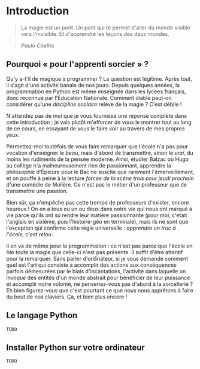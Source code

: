 # Introduction

> La magie est un pont. Un pont qui te permet d'aller du monde visible vers
> l'invisible. Et d'apprendre les leçons des deux mondes.

> *Paulo Coelho*

## Pourquoi « pour l'apprenti sorcier » ?

Qu'y a-t'il de magique à programmer ? La question est légitime. Après tout, il
s'agit d'une activité banale de nos jours. Depuis quelques années, la
programmation en Python est même enseignée dans les lycées français, donc
reconnue par l'Éducation Nationale. Comment diable peut-on considérer qu'une
*discipline scolaire* relève de la magie ? C'est débile !

N'attendez pas de moi que je vous fournisse une réponse complète dans cette
introduction ; je vais plutôt m'efforcer de vous le montrer tout au long de ce
cours, en essayant de vous le faire voir au travers de mes propres yeux.

Permettez-moi toutefois de vous faire remarquer que l'école n'a pas pour
vocation d'enseigner le *beau*, mais d'abord de transmettre, sinon le *vrai*,
du moins les rudiments de la pensée moderne. Ainsi, étudier Balzac ou Hugo au
collège n'a malheureusement rien de passionnant, apprendre la philosophie
d'Épicure pour le Bac ne suscite que rarement l'émerveillement, et on pouffe à
peine à la lecture *forcée de la scène trois pour jeudi prochain* d'une comédie
de Molière. Ce n'est pas le métier d'un professeur que de transmettre une
passion. 

Bien sûr, ça n'empêche pas cette trempe de professeurs d'exister, encore
heureux ! On en a tous eu un ou deux dans notre vie qui nous ont marqué à vie
parce qu'ils ont su rendre leur matière passionnante (pour moi, c'était
l'anglais en sixième, puis l'histoire-géo en terminale), mais ils ne sont que
l'exception qui confirme cette règle universelle : *apprendre un truc à
l'école, c'est relou*.

Il en va de même pour la programmation : ce n'est pas parce que l'école en ôte
toute la magie que celle-ci n'est pas présente. Il suffit d'être attentif pour
la remarquer. Sans parler d'ordinateur, si je vous demande comment quel est
l'art qui consiste à accomplir des actions aux conséquences parfois démesurées
par le biais d'incantations, l'activité dans laquelle on *invoque* des entités
d'un monde abstrait pour bénéficier de leur puissance et accomplir notre
volonté, ne penseriez-vous pas d'abord à la sorcellerie ? Eh bien figurez-vous
que c'est pourtant ce que nous nous apprêtons à faire du bout de nos claviers.
Ça, et bien plus encore !

## Le langage Python

    TODO

## Installer Python sur votre ordinateur

    TODO
